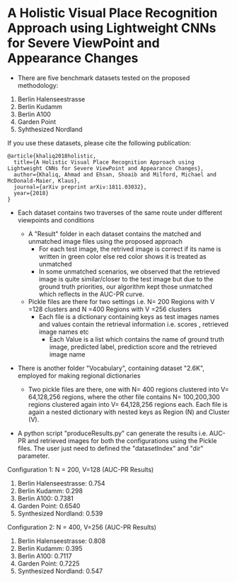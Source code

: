 # A Holistic Visual Place Recognition Approach using Lightweight CNNs for Severe ViewPoint and Appearance Changes

- There are five benchmark datasets tested on the proposed methodology:
1) Berlin Halenseestrasse
2) Berlin Kudamm
3) Berlin A100
4) Garden Point
5) Syhthesized Nordland

If you use these datasets, please cite the following publication:

```
@article{khaliq2018holistic,
  title={A Holistic Visual Place Recognition Approach using Lightweight CNNs for Severe ViewPoint and Appearance Changes},
  author={Khaliq, Ahmad and Ehsan, Shoaib and Milford, Michael and McDonald-Maier, Klaus},
  journal={arXiv preprint arXiv:1811.03032},
  year={2018}
}
```

- Each dataset contains two traverses of the same route under different viewpoints and conditions
	- A "Result" folder in each dataset contains the matched and unmatched image files using the proposed approach
		- For each test image, the retrived image is correct if its name is written in green color else red color shows it is treated as unmatched
		- In some unmatched scenarios, we observed that the retrieved image is quite similar/closer to the test image but due to the ground truth priorities, our algorithm kept those unmatched which reflects in the AUC-PR curve.
	- Pickle files are there for two settings i.e. N= 200 Regions with V =128 clusters and N =400 Regions with V =256 clusters 	
		- Each file is a dictionary containing keys as test images names and values contain the retrieval information i.e. scores , retrieved image names etc
			- Each Value is a list which contains the name of ground truth image, predicted label, prediction score and the retrieved image name

- There is another folder "Vocabulary", containing dataset "2.6K", employed for making regional dictionaries
	- Two pickle files are there, one with N= 400 regions clustered into V= 64,128,256 regions, where the other file contains N= 100,200,300 regions clustered again into V= 64,128,256 regions each. Each file is again a nested dictionary with nested keys as Region (N) and  Cluster (V). 

- A python script "produceResults.py" can generate the results i.e. AUC-PR and retrieved images for both the configurations using the Pickle files. The user just need to defined the "datasetIndex" and "dir" parameter.

Configuration 1: N = 200, V=128
 	(AUC-PR Results)
1) Berlin Halenseestrasse: 0.754
2) Berlin Kudamm: 0.298
3) Berlin A100: 0.7381
4) Garden Point: 0.6540
5) Synthesized Nordland: 0.539

Configuration 2: N = 400, V=256
	(AUC-PR Results)
1) Berlin Halenseestrasse: 0.808
2) Berlin Kudamm: 0.395
3) Berlin A100: 0.7117
4) Garden Point: 0.7225
5) Synthesized Nordland: 0.547

